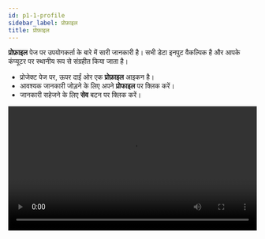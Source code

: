 ```yaml
---
id: p1-1-profile
sidebar_label: प्रोफ़ाइल
title: प्रोफ़ाइल
---
```


**प्रोफ़ाइल** पेज पर उपयोगकर्ता के बारे में सारी जानकारी है। सभी डेटा इनपुट वैकल्पिक है और आपके कंप्यूटर पर स्थानीय रूप से संग्रहीत किया जाता है।

- प्रोजेक्ट पेज पर, ऊपर दाईं ओर एक **प्रोफ़ाइल** आइकन है।
- आवश्यक जानकारी जोड़ने के लिए अपने **प्रोफाइल** पर क्लिक करें।
- जानकारी सहेजने के लिए **सेव** बटन पर क्लिक करें।



<video controls src="/assets/profile.mov" width="100%" type="video/mov"/>